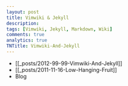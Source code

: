 ```yaml
---
layout: post
title: Vimwiki & Jekyll
description: 
tags: [Vimwiki, Jekyll, Markdown, Wiki]
comments: true
analytics: true
TNTitle: Vimwiki-And-Jekyll
---
```


 * [[_posts/2012-99-99-Vimwiki-And-Jekyll]]
 * [[_posts/2011-11-16-Low-Hanging-Fruit]]
 * Blog

